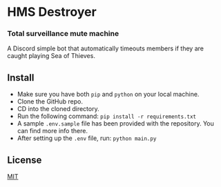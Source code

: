 # HMS Destroyer
### Total surveillance mute machine

A Discord simple bot that automatically timeouts members if they are caught playing Sea of Thieves. 

## Install
- Make sure you have both `pip` and `python` on your local machine. 
- Clone the GitHub repo.
- CD into the cloned directory.
- Run the following command:
` pip install -r requirements.txt `
- A sample `.env.sample` file has been provided with the repository. You can find more info there.
- After setting up the `.env` file, run: `python main.py`

## License
[MIT](./LICENSE)